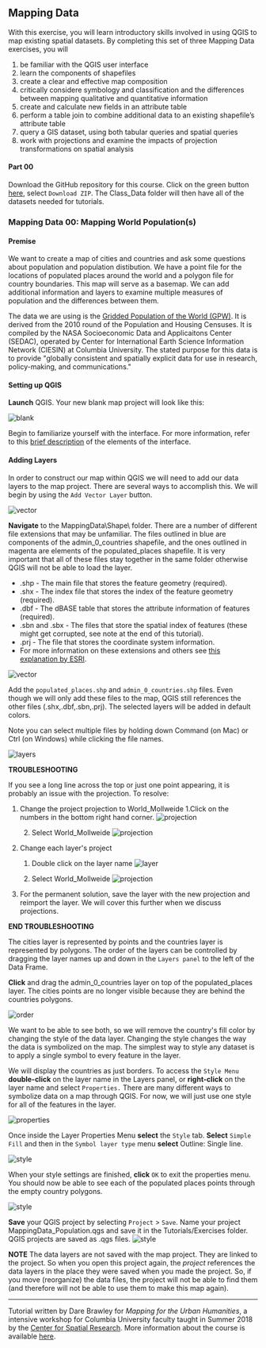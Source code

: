 ## Mapping Data 

With this exercise, you will learn introductory skills involved in using QGIS to map existing spatial datasets. By completing this set of three Mapping Data exercises, you will

1. be familiar with the QGIS user interface 
2. learn the components of shapefiles 
3. create a clear and effective map composition 
4. critically considere symbology and classification and the differences between mapping qualitative and quantitative information 
5. create and calculate new fields in an attribute table 
6. perform a table join to combine additional data to an existing shapefile’s attribute table 
7. query a GIS dataset, using both tabular queries and spatial queries 
8. work with projections and examine the impacts of projection transformations on spatial analysis

#### Part 00
Download the GitHub repository for this course. Click on the green button [here](https://github.com/CenterForSpatialResearch/MappingForTheUrbanHumanities_2018), select `Download ZIP`. The Class_Data folder will then have all of the datasets needed for tutorials. 

### Mapping Data 00: Mapping World Population(s)
#### Premise
We want to create a map of cities and countries and ask some questions about population and population distibution. We have a point file for the locations of populated places around the world and a polygon file for country boundaries. This map will serve as a basemap. We can add additional information and layers to examine multiple measures of population and the differences between them.

The data we are using is the [Gridded Population of the World (GPW)](http://sedac.ciesin.columbia.edu/data/collection/gpw-v4). It is derived from the 2010 round of the Population and Housing Censuses. It is compiled by the NASA Socioeconomic Data and Applicaitons Center (SEDAC), operated by Center for International Earth Science Information Network (CIESIN) at Columbia University. The stated purpose for this data is to provide "globally consistent and spatially explicit data for use in research, policy-making, and communications." 

#### Setting up QGIS

**Launch** QGIS. Your new blank map project will look like this:

![blank](https://github.com/CenterForSpatialResearch/MappingForTheUrbanHumanities_2018/blob/master/Images/mappingdata01_01.png)

Begin to familiarize yourself with the interface. For more information, refer to this [brief description](https://github.com/CenterForSpatialResearch/MappingForTheUrbanHumanities/blob/master/Resources/QGIS_InterfaceDescription.md) of the elements of the interface. 

#### Adding Layers

In order to construct our map within QGIS we will need to add our data layers to the map project. There are several ways to accomplish this. We will begin by using the `Add Vector Layer` button. 

![vector](https://github.com/CenterForSpatialResearch/MappingForTheUrbanHumanities_2018/blob/master/Images/mappingdata01_02.png)

**Navigate** to the MappingData\Shape\ folder. There are a number of different file extensions that may be unfamiliar. The files outlined in blue are components of the admin_0_countries shapefile, and the ones outlined in magenta are elements of the populated_places shapefile. It is very important that all of these files stay together in the same folder otherwise QGIS will not be able to load the layer.

* .shp - The main file that stores the feature geometry (required).
* .shx - The index file that stores the index of the feature geometry (required).
* .dbf - The dBASE table that stores the attribute information of features (required).
* .sbn and .sbx - The files that store the spatial index of features (these might get corrupted, see note at the end of this tutorial).
* .prj - The file that stores the coordinate system information.
* For more information on these extensions and others see [this explanation by ESRI](http://webhelp.esri.com/arcgisdesktop/9.2/index.cfm?TopicName=Shapefile_file_extensions).

![vector](https://github.com/CenterForSpatialResearch/MappingForTheUrbanHumanities/blob/master/Tutorials/Images/MappingData01/02_ElementsofSHP.png)

Add the `populated_places.shp` and `admin_0_countries.shp` files. Even though we will only add these files to the map, QGIS still references the other files (.shx,.dbf,.sbn,.prj). The selected layers will be added in default colors. 

Note you can select multiple files by holding down Command (on Mac) or Ctrl (on Windows) while clicking the file names. 

![layers](https://github.com/CenterForSpatialResearch/MappingForTheUrbanHumanities_2018/blob/master/Images/mappingdata01_03.png)

**TROUBLESHOOTING**

If you see a long line across the top or just one point appearing, it is probably an issue with the projection. To resolve: 

1. Change the project projection to World_Mollweide
	1.Click on the numbers in the bottom right hand corner.
	![projection](https://github.com/CenterForSpatialResearch/MappingForTheUrbanHumanities_2018/blob/master/Images/mappingdata01_04.png)

	2. Select World_Mollweide
	![projection](https://github.com/CenterForSpatialResearch/MappingForTheUrbanHumanities_2018/blob/master/Images/mappingdata01_05.png)

2. Change each layer's project
	1. Double click on the layer name 
	![layer](https://github.com/CenterForSpatialResearch/MappingForTheUrbanHumanities_2018/blob/master/Images/mappingdata01_06.png)
	
	2. Select World_Mollweide
	![projection](https://github.com/CenterForSpatialResearch/MappingForTheUrbanHumanities_2018/blob/master/Images/mappingdata01_07.png)


3. For the permanent solution, save the layer with the new projection and reimport the layer. We will cover this further when we discuss projections.
	
**END TROUBLESHOOTING**

The cities layer is represented by points and the countries layer is represented by polygons. The order of the layers can be controlled by dragging the layer names up and down in the `Layers panel` to the left of the Data Frame. 

**Click** and drag the admin_0_countries layer on top of the populated_places layer. The cities points are no longer visible because they are behind the countries polygons. 

![order](https://github.com/CenterForSpatialResearch/MappingForTheUrbanHumanities_2018/blob/master/Images/mappingdata01_08.png)

We want to be able to see both, so we will remove the country's fill color by changing the style of the data layer. Changing the style changes the way the data is symbolized on the map. The simplest way to style any dataset is to apply a single symbol to every feature in the layer. 

We will display the countries as just borders. To access the `Style Menu` **double-click** on the layer name in the Layers panel, or **right-click** on the layer name and select `Properties.`  There are many different ways to symbolize data on a map through QGIS. For now, we will just use one style for all of the features in the layer. 

![properties](https://github.com/CenterForSpatialResearch/MappingForTheUrbanHumanities_2018/blob/master/Images/mappingdata01_10.png)

Once inside the Layer Properties Menu **select** the `Style` tab. **Select** `Simple Fill` and then in the `Symbol layer type` menu **select** Outline: Single line. 

![style](https://github.com/CenterForSpatialResearch/MappingForTheUrbanHumanities_2018/blob/master/Images/mappingdata01_09.png)

When your style settings are finished, **click** `OK` to exit the properties menu. You should now be able to see each of the populated places points through the empty country polygons.

![style](https://github.com/CenterForSpatialResearch/MappingForTheUrbanHumanities_2018/blob/master/Images/mappingdata01_11.png)

**Save** your QGIS project by selecting `Project` > `Save`. Name your project MappingData_Population.qgs and save it in the Tutorials/Exercises folder. QGIS projects are saved as .qgs files. ![style](https://github.com/CenterForSpatialResearch/MappingForTheUrbanHumanities_2018/blob/master/Images/mappingdata01_12.png)

**NOTE**
The data layers are not saved with the map project. They are linked to the project. So when you open this project again, the *project* references the data layers in the place they were saved when you made the project. So, if you move (reorganize) the data files, the project will not be able to find them (and therefore will not be able to use them to make this map again). 




______________________________________________________________________________________________________________

Tutorial written by Dare Brawley for *Mapping for the Urban Humanities*, a intensive workshop for Columbia University faculty taught in Summer 2018 by the [Center for Spatial Research](http://c4sr.columbia.edu). More information about the course is available [here](http://c4sr.columbia.edu/courses/mapping-urban-humanities-summer-bootcamp).
